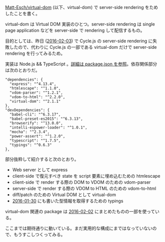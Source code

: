 [Matt-Esch/virtual-dom][] (以下、virtual-dom) で server-side rendering をためしたことを書く。

virtual-dom は Virtual DOM 実装のひとつ。server-side rendering は single page application などを server-side で rendering して配信するもの。

目的としては、昨日 ([2016-02-03][]) で Cycle.js の server-side rendering に失敗したので、代わりに Cycle.js の一部である virtual-dom だけで server-side rendering を行ってみるため。

実装は Node.js && TypeScript 。[詳細は package.json を参照](https://github.com/bouzuya/virtual-dom-ssr/)。依存関係部分は次のとおりだ。

```
"dependencies": {
  "express": "^4.13.4",
  "htmlescape": "^1.1.0",
  "vdom-parser": "^1.2.1",
  "vdom-to-html": "^2.2.0",
  "virtual-dom": "^2.1.1"
},
"devDependencies": {
  "babel-cli": "^6.3.17",
  "babel-preset-es2015": "^6.3.13",
  "browserify": "^13.0.0",
  "intelli-espower-loader": "^1.0.1",
  "mocha": "^2.3.4",
  "power-assert": "^1.2.0",
  "typescript": "^1.7.5",
  "typings": "^0.6.3"
},
```

部分抜粋して紹介すると次のとおり。

- Web server として express
- client-side で復元すべき state を script 要素に埋め込むための htmlescape
- client-side で render する際の DOM to VDOM のための vdom-parser
- server-side で render する際の VDOM to HTML のための vdom-to-html
- diff/patch のための Virtual DOM として virtual-dom
- [2016-01-30][] にも書いた型情報を取得するための typings

virtual-dom 関連の package は [2016-02-02][] にまとめたものの一部を使っている。

ここまでは期待通りに動いている。まだ実用的な構成にまではなっていないので、もうすこしつくってみる。

[2016-01-30]: https://blog.bouzuya.net/2016/01/30/
[2016-02-02]: https://blog.bouzuya.net/2016/02/02/
[2016-02-03]: https://blog.bouzuya.net/2016/02/03/
[Matt-Esch/virtual-dom]: https://github.com/Matt-Esch/virtual-dom
